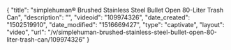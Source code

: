 {
    "title": "simplehuman&reg; Brushed Stainless Steel Bullet Open 80-Liter Trash Can",
    "description": "",
    "videoid": "109974326",
    "date_created": "1502519910",
    "date_modified": "1516669427",
    "type": "captivate",
    "layout": "video",
    "url": "\/v\/simplehuman-brushed-stainless-steel-bullet-open-80-liter-trash-can\/109974326"
}